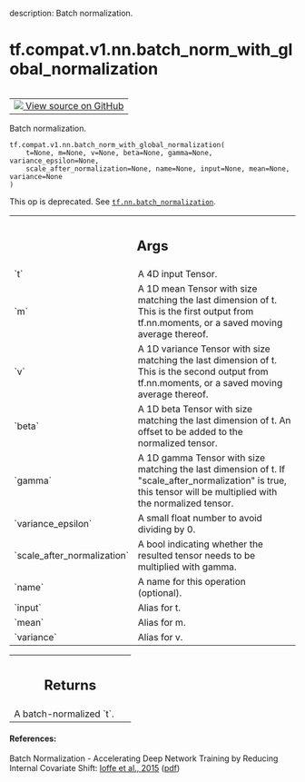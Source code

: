 description: Batch normalization.

<div itemscope itemtype="http://developers.google.com/ReferenceObject">
<meta itemprop="name" content="tf.compat.v1.nn.batch_norm_with_global_normalization" />
<meta itemprop="path" content="Stable" />
</div>

# tf.compat.v1.nn.batch_norm_with_global_normalization

<!-- Insert buttons and diff -->

<table class="tfo-notebook-buttons tfo-api nocontent" align="left">
<td>
  <a target="_blank" href="https://github.com/tensorflow/tensorflow/blob/r2.2/tensorflow/python/ops/nn_impl.py#L1548-L1598">
    <img src="https://www.tensorflow.org/images/GitHub-Mark-32px.png" />
    View source on GitHub
  </a>
</td>
</table>



Batch normalization.

<pre class="devsite-click-to-copy prettyprint lang-py tfo-signature-link">
<code>tf.compat.v1.nn.batch_norm_with_global_normalization(
    t=None, m=None, v=None, beta=None, gamma=None, variance_epsilon=None,
    scale_after_normalization=None, name=None, input=None, mean=None, variance=None
)
</code></pre>



<!-- Placeholder for "Used in" -->

This op is deprecated. See <a href="../../../../tf/nn/batch_normalization.md"><code>tf.nn.batch_normalization</code></a>.

<!-- Tabular view -->
 <table class="responsive fixed orange">
<colgroup><col width="214px"><col></colgroup>
<tr><th colspan="2"><h2 class="add-link">Args</h2></th></tr>

<tr>
<td>
`t`
</td>
<td>
A 4D input Tensor.
</td>
</tr><tr>
<td>
`m`
</td>
<td>
A 1D mean Tensor with size matching the last dimension of t.
This is the first output from tf.nn.moments,
or a saved moving average thereof.
</td>
</tr><tr>
<td>
`v`
</td>
<td>
A 1D variance Tensor with size matching the last dimension of t.
This is the second output from tf.nn.moments,
or a saved moving average thereof.
</td>
</tr><tr>
<td>
`beta`
</td>
<td>
A 1D beta Tensor with size matching the last dimension of t.
An offset to be added to the normalized tensor.
</td>
</tr><tr>
<td>
`gamma`
</td>
<td>
A 1D gamma Tensor with size matching the last dimension of t.
If "scale_after_normalization" is true, this tensor will be multiplied
with the normalized tensor.
</td>
</tr><tr>
<td>
`variance_epsilon`
</td>
<td>
A small float number to avoid dividing by 0.
</td>
</tr><tr>
<td>
`scale_after_normalization`
</td>
<td>
A bool indicating whether the resulted tensor
needs to be multiplied with gamma.
</td>
</tr><tr>
<td>
`name`
</td>
<td>
A name for this operation (optional).
</td>
</tr><tr>
<td>
`input`
</td>
<td>
Alias for t.
</td>
</tr><tr>
<td>
`mean`
</td>
<td>
Alias for m.
</td>
</tr><tr>
<td>
`variance`
</td>
<td>
Alias for v.
</td>
</tr>
</table>



<!-- Tabular view -->
 <table class="responsive fixed orange">
<colgroup><col width="214px"><col></colgroup>
<tr><th colspan="2"><h2 class="add-link">Returns</h2></th></tr>
<tr class="alt">
<td colspan="2">
A batch-normalized `t`.
</td>
</tr>

</table>



#### References:

Batch Normalization - Accelerating Deep Network Training by Reducing
Internal Covariate Shift:
  [Ioffe et al., 2015](http://proceedings.mlr.press/v37/ioffe15.html)
  ([pdf](http://proceedings.mlr.press/v37/ioffe15.pdf))
